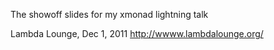 The showoff slides for my xmonad lightning talk

Lambda Lounge, Dec 1, 2011 http://wwww.lambdalounge.org/
